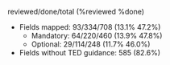 reviewed/done/total (%reviewed %done)

- Fields mapped: 93/334/708 (13.1% 47.2%)
    - Mandatory: 64/220/460 (13.9% 47.8%)
    - Optional: 29/114/248 (11.7% 46.0%)
- Fields without TED guidance: 585 (82.6%)
